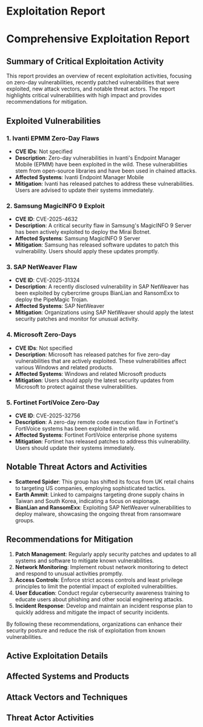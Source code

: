 # Exploitation Report

# Comprehensive Exploitation Report

## Summary of Critical Exploitation Activity

This report provides an overview of recent exploitation activities, focusing on zero-day vulnerabilities, recently patched vulnerabilities that were exploited, new attack vectors, and notable threat actors. The report highlights critical vulnerabilities with high impact and provides recommendations for mitigation.

## Exploited Vulnerabilities

### 1. Ivanti EPMM Zero-Day Flaws
- **CVE IDs**: Not specified
- **Description**: Zero-day vulnerabilities in Ivanti's Endpoint Manager Mobile (EPMM) have been exploited in the wild. These vulnerabilities stem from open-source libraries and have been used in chained attacks.
- **Affected Systems**: Ivanti Endpoint Manager Mobile
- **Mitigation**: Ivanti has released patches to address these vulnerabilities. Users are advised to update their systems immediately.

### 2. Samsung MagicINFO 9 Exploit
- **CVE ID**: CVE-2025-4632
- **Description**: A critical security flaw in Samsung's MagicINFO 9 Server has been actively exploited to deploy the Mirai Botnet.
- **Affected Systems**: Samsung MagicINFO 9 Server
- **Mitigation**: Samsung has released software updates to patch this vulnerability. Users should apply these updates promptly.

### 3. SAP NetWeaver Flaw
- **CVE ID**: CVE-2025-31324
- **Description**: A recently disclosed vulnerability in SAP NetWeaver has been exploited by cybercrime groups BianLian and RansomExx to deploy the PipeMagic Trojan.
- **Affected Systems**: SAP NetWeaver
- **Mitigation**: Organizations using SAP NetWeaver should apply the latest security patches and monitor for unusual activity.

### 4. Microsoft Zero-Days
- **CVE IDs**: Not specified
- **Description**: Microsoft has released patches for five zero-day vulnerabilities that are actively exploited. These vulnerabilities affect various Windows and related products.
- **Affected Systems**: Windows and related Microsoft products
- **Mitigation**: Users should apply the latest security updates from Microsoft to protect against these vulnerabilities.

### 5. Fortinet FortiVoice Zero-Day
- **CVE ID**: CVE-2025-32756
- **Description**: A zero-day remote code execution flaw in Fortinet's FortiVoice systems has been exploited in the wild.
- **Affected Systems**: Fortinet FortiVoice enterprise phone systems
- **Mitigation**: Fortinet has released patches to address this vulnerability. Users should update their systems immediately.

## Notable Threat Actors and Activities

- **Scattered Spider**: This group has shifted its focus from UK retail chains to targeting US companies, employing sophisticated tactics.
- **Earth Ammit**: Linked to campaigns targeting drone supply chains in Taiwan and South Korea, indicating a focus on espionage.
- **BianLian and RansomExx**: Exploiting SAP NetWeaver vulnerabilities to deploy malware, showcasing the ongoing threat from ransomware groups.

## Recommendations for Mitigation

1. **Patch Management**: Regularly apply security patches and updates to all systems and software to mitigate known vulnerabilities.
2. **Network Monitoring**: Implement robust network monitoring to detect and respond to unusual activities promptly.
3. **Access Controls**: Enforce strict access controls and least privilege principles to limit the potential impact of exploited vulnerabilities.
4. **User Education**: Conduct regular cybersecurity awareness training to educate users about phishing and other social engineering attacks.
5. **Incident Response**: Develop and maintain an incident response plan to quickly address and mitigate the impact of security incidents.

By following these recommendations, organizations can enhance their security posture and reduce the risk of exploitation from known vulnerabilities.

## Active Exploitation Details



## Affected Systems and Products



## Attack Vectors and Techniques



## Threat Actor Activities

 